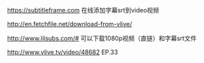 https://subtitleframe.com 在线添加字幕srt到video视频

http://en.fetchfile.net/download-from-vlive/

http://www.lilsubs.com/# 可以下载1080p视频（直链）和字幕srt文件

http://www.vlive.tv/video/48682 EP.33



